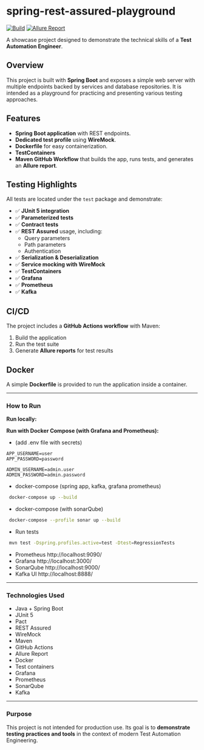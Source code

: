 # spring-rest-assured-playground
[![Build](https://github.com/paczek224/spring-rest-assured-playground/actions/workflows/maven.yml/badge.svg)](https://github.com/paczek224/spring-rest-assured-playground/actions/workflows/maven.yml)
[![Allure Report](https://img.shields.io/badge/Allure-Report-ff69b4)](https://paczek224.github.io/spring-rest-assured-playground/)

A showcase project designed to demonstrate the technical skills of a
**Test Automation Engineer**.

## Overview

This project is built with **Spring Boot** and exposes a simple web
server with multiple endpoints backed by services and database
repositories.
It is intended as a playground for practicing and presenting various
testing approaches.

## Features

-   **Spring Boot application** with REST endpoints.
-   **Dedicated test profile** using **WireMock**.
-   **Dockerfile** for easy containerization.
-   **TestContainers**
-   **Maven GitHub Workflow** that builds the app, runs tests, and
    generates an **Allure report**.

## Testing Highlights

All tests are located under the `test` package and demonstrate:

-   ✅ **JUnit 5 integration**
-   ✅ **Parameterized tests**
-   ✅ **Contract tests**
-   ✅ **REST Assured** usage, including:
    -   Query parameters
    -   Path parameters
    -   Authentication
-   ✅ **Serialization & Deserialization**
-   ✅ **Service mocking with WireMock**
-   ✅ **TestContainers**
-   ✅ **Grafana**
-   ✅ **Prometheus**
-   ✅ **Kafka**

## CI/CD

The project includes a **GitHub Actions workflow** with Maven:

1.  Build the application
2.  Run the test suite
3.  Generate **Allure reports** for test results

## Docker

A simple **Dockerfile** is provided to run the application inside a
container.

------------------------------------------------------------------------

### How to Run
**Run locally:**

**Run with Docker Compose (with Grafana and Prometheus):**

* (add .env file with secrets)
```
APP_USERNAME=user
APP_PASSWORD=password

ADMIN_USERNAME=admin.user
ADMIN_PASSWORD=admin.password
```

* docker-compose (spring app, kafka, grafana prometheus)
``` bash
 docker-compose up --build
```

* docker-compose (with sonarQube)
``` bash
 docker-compose --profile sonar up --build
```

* Run tests
``` bash
 mvn test -Dspring.profiles.active=test -Dtest=RegressionTests
```

* Prometheus      http://localhost:9090/ 
* Grafana         http://localhost:3000/
* SonarQube       http://localhost:9000/
* Kafka UI       http://localhost:8888/

------------------------------------------------------------------------

### Technologies Used

-   Java + Spring Boot
-   JUnit 5
-   Pact
-   REST Assured
-   WireMock
-   Maven
-   GitHub Actions
-   Allure Report
-   Docker
-   Test containers
-   Grafana
-   Prometheus
-   SonarQube
-   Kafka

------------------------------------------------------------------------

### Purpose

This project is not intended for production use.
Its goal is to **demonstrate testing practices and tools** in the
context of modern Test Automation Engineering.
